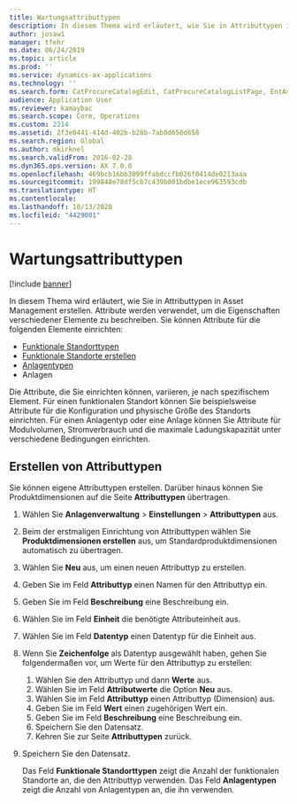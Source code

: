 ```yaml
---
title: Wartungsattributtypen
description: In diesem Thema wird erläutert, wie Sie in Attributtypen in Asset Management erstellen.
author: josaw1
manager: tfehr
ms.date: 06/24/2019
ms.topic: article
ms.prod: ''
ms.service: dynamics-ax-applications
ms.technology: ''
ms.search.form: CatProcureCatalogEdit, CatProcureCatalogListPage, EntAssetFunctionalLocationTypeCopy, EntAssetAttributeType, EntAssetAttributeTypeValue, EntAssetFunctionalLocationType
audience: Application User
ms.reviewer: kamaybac
ms.search.scope: Core, Operations
ms.custom: 2214
ms.assetid: 2f3e0441-414d-402b-b28b-7ab0d650d658
ms.search.region: Global
ms.author: mkirknel
ms.search.validFrom: 2016-02-28
ms.dyn365.ops.version: AX 7.0.0
ms.openlocfilehash: 469bcb16bb3099ffabdccfb026f0414de0213aaa
ms.sourcegitcommit: 199848e78df5cb7c439b001bdbe1ece963593cdb
ms.translationtype: HT
ms.contentlocale: 
ms.lasthandoff: 10/13/2020
ms.locfileid: "4429001"
---
```

# <a name="maintenance-attribute-types"></a>Wartungsattributtypen

[!include [banner](../../includes/banner.md)]

 

In diesem Thema wird erläutert, wie Sie in Attributtypen in Asset Management erstellen. Attribute werden verwendet, um die Eigenschaften verschiedener Elemente zu beschreiben. Sie können Attribute für die folgenden Elemente einrichten:

- [Funktionale Standorttypen](../setup-for-functional-locations/functional-location-types.md)
- [Funktionale Standorte erstellen](../functional-locations/create-functional-locations.md)
- [Anlagentypen](../setup-for-objects/object-types.md)
- Anlagen

Die Attribute, die Sie einrichten können, variieren, je nach spezifischem Element. Für einen funktionalen Standort können Sie beispielsweise Attribute für die Konfiguration und physische Größe des Standorts einrichten. Für einen Anlagentyp oder eine Anlage können Sie Attribute für Modulvolumen, Stromverbrauch und die maximale Ladungskapazität unter verschiedene Bedingungen einrichten.

## <a name="create-attribute-types"></a>Erstellen von Attributtypen

Sie können eigene Attributtypen erstellen. Darüber hinaus können Sie Produktdimensionen auf die Seite **Attributtypen** übertragen.

1. Wählen Sie **Anlagenverwaltung** \> **Einstellungen** \> **Attributtypen** aus.
2. Beim der erstmaligen Einrichtung von Attributtypen wählen Sie **Produktdimensionen erstellen** aus, um Standardproduktdimensionen automatisch zu übertragen.
3. Wählen Sie **Neu** aus, um einen neuen Attributtyp zu erstellen.
4. Geben Sie im Feld **Attributtyp** einen Namen für den Attributtyp ein.
5. Geben Sie im Feld **Beschreibung** eine Beschreibung ein.
6. Wählen Sie im Feld **Einheit** die benötigte Attributeinheit aus.
7. Wählen Sie im Feld **Datentyp** einen Datentyp für die Einheit aus.
8. Wenn Sie **Zeichenfolge** als Datentyp ausgewählt haben, gehen Sie folgendermaßen vor, um Werte für den Attributtyp zu erstellen:

    1. Wählen Sie den Attributtyp und dann **Werte** aus.
    2. Wählen Sie im Feld **Attributwerte** die Option **Neu** aus.
    3. Wählen Sie im Feld **Attributtyp** einen Attributtyp (Dimension) aus.
    4. Geben Sie im Feld **Wert** einen zugehörigen Wert ein.
    5. Geben Sie im Feld **Beschreibung** eine Beschreibung ein.
    6. Speichern Sie den Datensatz.
    7. Kehren Sie zur Seite **Attributtypen** zurück.

9. Speichern Sie den Datensatz.

    Das Feld **Funktionale Standorttypen** zeigt die Anzahl der funktionalen Standorte an, die den Attributtyp verwenden. Das Feld **Anlagentypen** zeigt die Anzahl von Anlagentypen an, die ihn verwenden.
